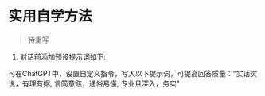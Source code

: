 # 实用自学方法

> 待重写


1. 对话前添加预设提示词如下:

可在ChatGPT中，设置自定义指令，写入以下提示词，可提高回答质量："实话实说，有理有据, 言简意赅，通俗易懂, 专业且深入，务实"
